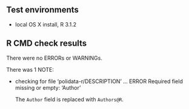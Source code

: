 ## Test environments
* local OS X install, R 3.1.2

## R CMD check results
There were no ERRORs or WARNINGs. 

There was 1 NOTE:

* checking for file ‘polidata-r/DESCRIPTION’ ... ERROR
Required field missing or empty:
  ‘Author’

  The `Author` field is replaced with `Authors@R`.
